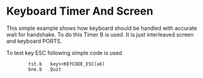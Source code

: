 # Keyboard Timer And Screen

This simple example shows how keyboard should be handled with accurate wait
for handshake. To do this Timer B is used.
It is just interleaved screen and keyboard PORTS. 

To test key ESC following simple code is used

```
		tst.b	keys+KEYCODE_ESC(a6)
		bne.b	Quit

```


